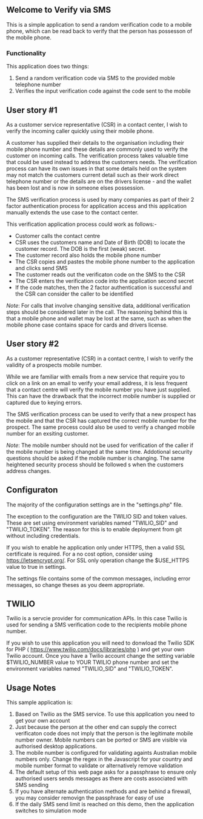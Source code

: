 ## Welcome to Verify via SMS

This is a simple application to send a random verification code to a mobile phone, which can be read back to verify that the person has possesson of the mobile phone.

### Functionality

This application does two things:
1. Send a random verification code via SMS to the provided moble telephone number
2. Verifies the input verification code against the code sent to the mobile

## User story #1

As a customer service representative (CSR) in a contact center, I wish to verify the incoming caller quickly using their mobile phone.

A customer has supplied their details to the organisation including their mobile phone number and these details are commonly used to verify the customer on incoming calls. The verification process takes valuable time that could be used instead to address the customers needs.  The verification process can have its own issues in that some details held on the system may not match the customers current detail such as their work direct telephone number or the details are on the drivers license - and the wallet has been lost and is now in someone elses possession.  
 
The SMS verification process is used by many companies as part of their 2 factor authentication process for application access and this application manually extends the use case to the contact center.

This verification application process could work as follows:-
- Customer calls the contact centre
- CSR uses the customers name and Date of Birth (DOB) to locate the customer record.  The DOB is the first (weak) secret.
- The customer record also holds the mobile phone number
- The CSR copies and pastes the mobile phone number to the application and clicks send SMS
- The customer reads out the verificaton code on the SMS to the CSR
- The CSR enters the verification code into the application second secret
- If the code matches, then the 2 factor authentication is successful and the CSR can consider the caller to be identified

*Note*: For calls that involve changing sensitive data, additional verification steps should be considered later in the call.  The reasoning behind this is that a mobile phone and wallet may be lost at the same, such as when the mobile phone case contains space for cards and drivers license.

## User story #2

As a customer representative (CSR) in a contact centre, I wish to verify the validity of a prospects mobile number.

While we are familiar with emails from a new service that require you to click on a link on an email to verify your email address, it is less frequent that a contact centre will verify the mobile number you have just supplied.  This can have the drawback that the incorrect mobile number is supplied or captured due to keying errors.

The SMS verification process can be used to verify that a new prospect has the mobile and that the CSR has captured the correct mobile number for the prospect.  The same process could also be used to verify a changed mobile number for an exsiting customer.

*Note*: The mobile number should not be used for verification of the caller if the mobile number is being changed at the same time.  Addotional security questions should be asked if the mobile number is changing.  The same heightened security process should be followed s when the customers address changes. 


## Configuraton

The majority of the configuration settings are in the "settings.php" file.

The exception to the configuration are the TWILIO SID and token values.  These are set using environment variables named "TWILIO_SID" and "TWILIO_TOKEN".  The reason for this is to enable deployment from git without including credentials. 

If you wish to enable he application only under HTTPS, then a valid SSL certificate is required.  For a no cost option, consider using https://letsencrypt.org/.  For SSL only operation change the $USE_HTTPS value to true in settings.

The settings file contains some of the common messages, including error messages, so change theses as you deem appropriate.

## TWILIO

Twilio is a servcie provider for communication APIs.  In this case Twilio is used for sending a SMS verification code to the recipients mobile phone number.

If you wish to use this application you will need to donwload the Twilio SDK for PHP ( https://www.twilio.com/docs/libraries/php ) and get your own Twilio account.  Once you have a Twilio account change the setting variable $TWILIO_NUMBER value to YOUR TWILIO phone number and set the environment variables named "TWILIO_SID" and "TWILIO_TOKEN".  

## Usage Notes 

This sample application is:

1. Based on Twilio as the SMS service.  To use this application you need to get your own account
2. Just because the person at the other end can supply the correct verificaton code does not imply that the person is the legitimate mobile number owner.  Mobile numbers can be ported or SMS are visible via authorised desktop applications.
3. The mobile number is configured for validating againts Australian mobile numbers only.  Change the regex in the Javascript for your country and mobile number format to validate or alternatively remove validation
4. The default setup of this web page asks for a passphrase to ensure only authorised users sends messages as there are costs associated with SMS sending
5. If you have alternate authentication methods and are behind a firewall, you may consider removign the passphrase for easy of use
6. If the daily SMS send limit is reached on this demo, then the application switches to simulation mode
	
